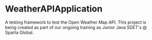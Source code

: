 # WeatherAPIApplication
A testing framework to test the Open Weather Map API. This project is being created as part of our ongoing training as Junior Java SDET's @ Sparta Global.

